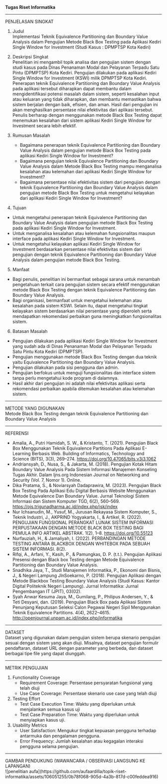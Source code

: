 **Tugas Riset Informatika** <hr>

PENJELASAN SINGKAT

1. Judul <br>
   Implementasi Teknik Equivalence Partitioning dan Boundary Value Analysis dalam Pengujian Metode Black Box Testing pada Aplikasi Kediri Single Window for Investment (Studi Kasus : DPMPTSP Kota Kediri)

2. Deskripsi Singkat <br>
Penelitian ini mengambil topik analisa dan pengujian sistem dengan studi kasus pada Dinas Penanaman Modal dan Pelayanan Terpadu Satu Pintu (DPMPTSP) Kota Kediri. Pengujian dilakukan pada aplikasi Kediri Single Window for Investment (KSWI) milik DPMPTSP Kota Kediri. Penerapan teknik Equivalence Partitioning dan Boundary Value Analysis pada aplikasi tersebut diharapkan dapat membantu dalam mengidentifikasi potensi masalah dalam sistem, seperti kesalahan input atau keluaran yang tidak diharapkan, dan membantu memastikan bahwa sistem berjalan dengan baik, efisien, dan aman. Hasil dari pengujian ini akan menghasilkan persentase nilai efektivitas dari aplikasi tersebut. Penulis berharap dengan menggunakan metode Black Box Testing dapat menemukan kesalahan dari sistem aplikasi Kediri Single Window for Investment secara lebih efektif.

3. Rumusan Masalah <br>
   - Bagaimana penerapan teknik Equivalence Partitioning dan Boundary Value Analysis dalam pengujian metode Black Box Testing pada aplikasi Kediri Single Window for Investment?
   - Bagaimana pengujian teknik Equivalence Partitioning dan Boundary Value Analysis dalam Metode Black Box Testing mampu menganalisa kesalahan atau kelemahan dari aplikasi Kediri Single Window for Investment?
   - Bagaimana persentase nilai efektivitas sistem dari pengujian dengan teknik Equivalence Partitioning dan Boundary Value Analysis dalam pengujian metode Black Box Testing untuk mengetahui kelayakan dari aplikasi Kediri Single Window for Investment?

4. Tujuan <br>
  - Untuk mengetahui penerapan teknik Equivalence Partitioning dan Boundary Value Analysis dalam pengujian metode Black Box Testing pada aplikasi Kediri Single Window for Investment.
  - Untuk menganalisa kesalahan atau kelemahan fungsionalitas maupun interface pada aplikasi Kediri Single Window for Investment.
  - Untuk mengetahui kelayakan aplikasi Kediri Single Window for Investment berdasarkan persentase nilai efektivitas sistem dari pengujian dengan teknik Equivalence Partitioning dan Boundary Value Analysis dalam pengujian metode Black Box Testing.

5. Manfaat <br>
- Bagi penulis, penelitian ini bermanfaat sebagai sarana untuk menambah pengetahuan terkait cara pengujian sistem secara efektif menggunakan metode Black Box Testing dengan teknik Equivalence Partitioning dan Boundary Value Analysis.
- Bagi organisasi, bermanfaat untuk mengetahui kelemahan atau kesalahan pada sistem KSWI. Selain itu, dapat mengetahui tingkat kelayakan sistem berdasarkan nilai persentase yang diperoleh serta mendapatkan rekomendasi perbaikan guna meningkatkan fungsionalitas sistem.

6. Batasan Masalah
- Pengujian dilakukan pada aplikasi Kediri Single Window for Investment yang sudah ada di Dinas Penanaman Modal dan Pelayanan Terpadu Satu Pintu Kota Kediri (DPMPTSP).
- Pengujian menggunakan metode Black Box Testing dengan dua teknik yaitu Equivalence Partitioning dan Boundary Value Analysis.
- Pengujian dilakukan pada sisi pengguna dan admin.
- Pengujian berfokus untuk menguji fungsionalitas dan interface sistem tanpa perlu mengetahui kode program di dalamnya.
- Hasil akhir dari pengujian ini adalah nilai efektivitas aplikasi serta rekomendasi perbaikan apabila ditemukan kesalahan atau kelemahan sistem.

<hr>
METODE YANG DIGUNAKAN <br>
Metode Black Box Testing dengan teknik Equivalence Partitioning dan Boundary Value Analysis
<hr>

REFERENSI
- Amalia, A., Putri Hamidah, S. W., & Kristanto, T. (2021). Pengujian Black Box Menggunakan Teknik Equivalence Partitions Pada Aplikasi E-Learning Berbasis Web. Building of Informatics, Technology and Science (BITS), 3(3), 269–274. https://doi.org/10.47065/bits.v3i3.1062
- Andriansyah, D., Nusa, S., & Jakarta, M. (2018). Pengujian Kotak Hitam Boundary Value Analysis Pada Sistem Informasi Manajemen Konseling Tugas Akhir. Dalam Ijns.org Indonesian Journal on Networking and Security (Vol. 7, Nomor 1). Online.
- Dika Pratama, S., & Noviarsyah Dadaprawira, M. (2023). Pengujian Black Box Testing Pada Aplikasi Edu Digital Berbasis Website Menggunakan Metode Equivalence Dan Boundary Value. Jurnal Teknologi Sistem Informasi dan Sistem Komputer TGD, 6(2), 560–569. https://ojs.trigunadharma.ac.id/index.php/jsk/index
- Nur Ichsanudin, M., Yusuf, M., Jurusan Rekayasa Sistem Komputer, S., Teknik Industri, J., AKPRIND Yogyakarta, I., & Artikel, R. (2022). PENGUJIAN FUNGSIONAL PERANGKAT LUNAK SISTEM INFORMASI PERPUSTAKAAN DENGAN METODE BLACK BOX TESTING BAGI PEMULA INFO ARTIKEL ABSTRAK. 1(2), 1–8. https://doi.org/10.55123
- Nurfauziah, H., & Jamaliyah, I. (2022). PERBANDINGAN METODE TESTING ANTARA BLACKBOX DENGAN WHITEBOX PADA SEBUAH SISTEM INFORMASI. 8(2).
- Rifqi, A., Arfani, Y., Kasih, P., & Pamungkas, D. P. (t.t.). Pengujian Aplikasi Presensi dengan Black box Testing dengan Metode Equivalence Partitioning dan Boundary Value Analysis.
- Snadhika Jaya, T., Studi Manajemen Informatika, P., Ekonomi dan Bisnis, J., & Negeri Lampung JlnSoekarno, P. (2018). Pengujian Aplikasi dengan Metode Blackbox Testing Boundary Value Analysis (Studi Kasus: Kantor Digital Politeknik Negeri Lampung). Jurnal Informatika: Jurnal Pengembangan IT (JPIT), 03(02).
- Syah Anwar Kesuma Jaya, M., Gumilang, P., Philipus Andersen, Y., & Teti Desyani, dan. (2019). Pengujian Black Box pada Aplikasi Sistem Penunjang Keputusan Seleksi Calon Pegawai Negeri Sipil Menggunakan Teknik Equivalence Partitions. 4(4), 2622–4615. http://openjournal.unpam.ac.id/index.php/informatika

<hr>
DATASET <br>
Dataset yang digunakan dalam pengujian sistem berupa skenario pengujian sesuai dengan sistem yang akan diuji. Misalnya, dataset pengujian formulir pendaftaran, dataset URL dengan parameter yang berbeda, dan dataset berbagai tipe file yang dapat diunggah.

<hr>
METRIK PENGUJIAN 

1. Functionality Coverage
   - Requirement Coverage: Persentase persyaratan fungsional yang telah diuji
   - Use Case Coverage: Persentase skenario use case yang telah diuji
2. Testing Effort
   - Test Case Execution Time: Waktu yang diperlukan untuk menjalankan semua kasus uji
   - Test Case Preparation Time: Waktu yang diperlukan untuk menyiapkan kasus uji.
3. Usability Metrics
   - User Satisfaction: Mengukur tingkat kepuasan pengguna terhadap antarmuka dan pengalaman pengguna.
   - Error Frequency: Jumlah kesalahan atau kegagalan interaksi pengguna selama pengujian.

<hr>
GAMBAR PENDUKUNG (WAWANCARA / OBSERVASI LANGSUNG KE LAPANGAN) <br>
![penelitian aufa](https://github.com/aufaardilla/topik-riset-informatika/assets/106051255/0b78f068-905d-4a3b-817d-c00feddea916)



